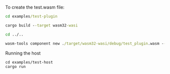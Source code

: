 To create the test.wasm file:

```bat
cd examples/test-plugin

cargo build --target wasm32-wasi

cd ../..

wasm-tools component new ./target/wasm32-wasi/debug/test_plugin.wasm --adapt ./wasi_snapshot_preview1.wasm -o test.wasm
```

Running the host
```
cd examples/test-host
cargo run
```